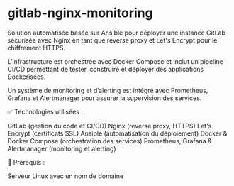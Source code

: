 # gitlab-nginx-monitoring

Solution automatisée basée sur Ansible pour déployer une instance GitLab sécurisée avec Nginx en tant que reverse proxy et Let's Encrypt pour le chiffrement HTTPS.

L’infrastructure est orchestrée avec Docker Compose et inclut un pipeline CI/CD permettant de tester, construire et déployer des applications Dockerisées.

Un système de monitoring et d’alerting est intégré avec Prometheus, Grafana et Alertmanager pour assurer la supervision des services.

✅ Technologies utilisées :

GitLab (gestion du code et CI/CD)
Nginx (reverse proxy, HTTPS)
Let's Encrypt (certificats SSL)
Ansible (automatisation du déploiement)
Docker & Docker Compose (orchestration des services)
Prometheus, Grafana & Alertmanager (monitoring et alerting)

🔧 Prérequis :

Serveur Linux avec un nom de domaine
